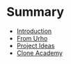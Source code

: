 # Summary

* [Introduction](README.md)
* [From Urho](urho.md)
* [Project Ideas](projects.md)
* [Clone Academy](clone.md)

